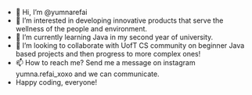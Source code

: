 - 👋 Hi, I’m @yumnarefai
- 👀 I’m interested in developing innovative products that serve the wellness of the people and environment.  
- 🌱 I’m currently learning Java in my second year of university.
- 💞️ I’m looking to collaborate with UofT CS community  on beginner Java based projects and then progress to more complex ones!
- 📫 How to reach me? Send me a message on instagram yumna.refai_xoxo and we can communicate. 
- Happy coding, everyone!

<!---
yumnarefai/yumnarefai is a ✨ special ✨ repository because its `README.md` (this file) appears on your GitHub profile.
You can click the Preview link to take a look at your changes.
--->
